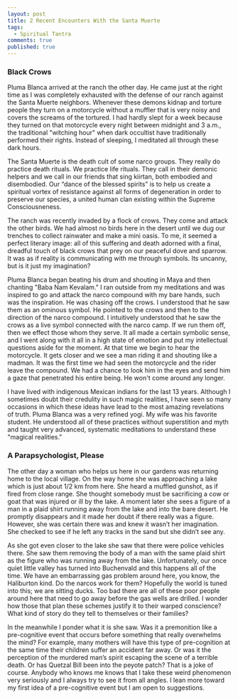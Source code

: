 ```yaml
---
layout: post
title: 2 Recent Encounters With the Santa Muerte
tags: 
  - Spiritual Tantra
comments: true
published: true
---
```



### Black Crows

Pluma Blanca arrived at the ranch the other day.  He came just at the right time as I was completely exhausted with the defense of our ranch against the Santa Muerte neighbors.  Whenever these demons kidnap and torture people they turn on a motorcycle without a muffler that is very noisy and covers the screams of the tortured.  I had hardly slept for a week because they turned on that motorcycle every night between midnight and 3 a.m., the traditional "witching hour" when dark occultist have traditionally performed their rights.  Instead of sleeping, I meditated all through these dark hours.

The Santa Muerte is the death cult of some narco groups. They really do practice death rituals. We practice life rituals. They call in their demonic helpers and we call in our friends that sing kiirtan, both embodied and disembodied. Our “dance of the blessed spirits” is to help us create a spiritual vortex of resistance against all forms of degeneration in order to preserve our species, a united human clan existing within the Supreme Consciousneness.

The ranch was recently invaded by a flock of crows.  They come and attack the other birds.  We had almost no birds here in the desert until we dug our trenches to collect rainwater and make a mini oasis.  To me, it seemed a perfect literary image: all of this suffering and death adorned with a final, dreadful touch of black crows that prey on our peaceful dove and sparrow.  It was as if reality is communicating with me through symbols.  Its uncanny, but is it just my imagination?

Pluma Blanca began beating his drum and shouting in Maya and then chanting "Baba Nam Kevalam."  I ran outside from my meditations and was inspired to go and attack the narco compound with my bare hands, such was the inspiration.  He was chasing off the crows.  I understood that he saw them as an ominous symbol.  He pointed to the crows and then to the direction of the narco compound.  I intuitively understood that he saw the crows as a live symbol connected with the narco camp.  If we run them off, then we effect those whom they serve.  It all made a certain symbolic sense, and I went along with it all in a high state of emotion and put my intellectual questions aside for the moment.  At that time we begin to hear the motorcycle.  It gets closer and we see a man riding it and shouting like a madman.  It was the first time we had seen the motorcycle and the rider leave the compound.  We had a chance to look him in the eyes and send him a gaze that penetrated his entire being.  He won't come around any longer.

I have lived with indigenous Mexican indians for the last 13 years.  Although I sometimes doubt their credulity in such magic realities, I have seen so many occasions in which these ideas have lead to the most amazing revelations of truth.  Pluma Blanca was a very refined yogi. My wife was his favorite student. He understood all of these practices without superstition and myth and taught very advanced, systematic meditations to understand these "magical realities."

### A Parapsychologist, Please

The other day a woman who helps us here in our gardens was returning home to the local village. On the way home she was approaching a lake which is just about 1/2 km from here. She heard a muffled gunshot, as if fired from close range. She thought somebody must be sacrificing a cow or goat that was injured or ill by the lake. A moment later she sees a figure of a man in a plaid shirt running away from the lake and into the bare desert. He promptly disappears and it made her doubt if there really was a figure. However, she was certain there was and knew it wasn’t her imagination. She checked to see if he left any tracks in the sand but she didn’t see any.

As she got even closer to the lake she saw that there were police vehicles there. She saw them removing the body of a man with the same plaid shirt as the figure who was running away from the lake. Unfortunately, our once quiet little valley has turned into Buchenvald and this happens all of the time. We have an embarrassing gas problem around here, you know, the Haliburton kind. Do the narcos work for them? Hopefully the world is tuned into this; we are sitting ducks. Too bad there are all of these poor people around here that need to go away before the gas wells are drilled. I wonder how those that plan these schemes justify it to their warped conscience? What kind of story do they tell to themselves or their families?

In the meanwhile I ponder what it is she saw. Was it a premonition like a pre-cognitive event that occurs before something that really overwhelms the mind? For example, many mothers will have this type of pre-cognition at the same time their children suffer an accident far away. Or was it the perception of the murdered man’s spirit escaping the scene of a terrible death. Or has Quetzal Bill been into the peyote patch? That is a joke of course. Anybody who knows me knows that I take these weird phenomenon very seriously and I always try to see it from all angles. I lean more toward my first idea of a pre-cognitive event but I am open to suggestions.

